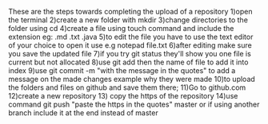 These are the steps towards completing the upload of a repository
1)open the terminal
2)create a new folder with mkdir 
3)change directories to the folder using cd
4)create a file using touch command and include the extension eg: .md .txt .java
5)to edit the file you have to use the text editor of your choice to open it use e.g notepad file.txt
6)after editing make sure you save the updated file
7)if you try git status they'll show you one file is current but not allocated 
8)use git add then the name of file to add it into index
9)use git commit -m "with the message in the quotes" to add a message on the made changes example why they were made
10)to upload the folders and files on github and save them there;
11)Go to github.com
12)create a new repository
13) copy the https of the repository 
14)use command git push "paste the https in the quotes" master or if using another branch include it at the end instead of master
 